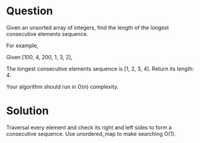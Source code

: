 # Question
Given an unsorted array of integers, find the length of the longest consecutive elements sequence.

For example,

Given [100, 4, 200, 1, 3, 2],

The longest consecutive elements sequence is [1, 2, 3, 4]. Return its length: 4.

Your algorithm should run in O(n) complexity.

# Solution

Traversal every element and check its right and left sides to form a consecutive sequence. Use unordered_map to make searching O(1).